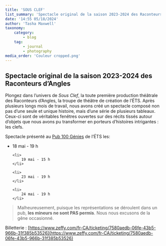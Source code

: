 ```yaml
---
title: 'SOUS CLEF'
list_summary: 'Spectacle original de la saison 2023-2024 des Raconteurs d’Angles'
date: '14:55 05/18/2024'
author: 'Tasha Maxwell'
taxonomy:
    category:
        - blog
    tag:
        - journal
        - photography
media_order: 'Couleur cropped.png'
---
```


## Spectacle original de la saison 2023-2024 des Raconteurs d’Angles

Plongez dans l’univers de _Sous Clef_, la toute première production théâtrale des Raconteurs d’Angles, la troupe de théâtre de création de l’ÉTS.
Après plusieurs longs mois de travail, nous avons créé un spectacle composé non pas d’une seule et unique histoire, mais d’une série de plusieurs tableaux.
Ceux-ci sont de véritables fenêtres ouvertes sur des récits tissés autour d’objets que nous avons pu transformer en porteurs d’histoires intrigantes : les clefs.

Spectacle présenté au [Pub 100 Génies](https://www.google.com/maps?q=Resto-Pub+100+G%C3%A9nies,530+Rue+Peel,H3C+2H1&hl=en&z=14) de l’ÉTS les:

<ul style="list-style-type: disc;">
    <li>
    	18 mai - 19 h
    </li>
    
    <li>
    	19 mai - 15 h
    </li>
    
    <li>
    	23 mai - 19 h
    </li>
    
    <li>
    	24 mai - 19 h
    </li>
</ul>

> Malheureusement, puisque les représentations se déroulent dans un pub, **les mineurs ne sont PAS permis**. Nous nous excusons de la gêne occasionné.

Billetterie : [https://www.zeffy.com/fr-CA/ticketing/7580aedb-06fe-43b5-966b-31f385b53526](https://www.zeffy.com/fr-CA/ticketing/7580aedb-06fe-43b5-966b-31f385b53526)
